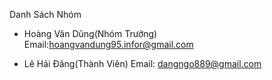Danh Sách Nhóm
  + Hoàng Văn Dũng(Nhóm Trưởng)
  Email:hoangvandung95.infor@gmail.com
  
  + Lê Hải Đăng(Thành Viên)
  Email: dangngo889@gmail.com
